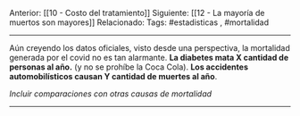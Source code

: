 Anterior: [[10 - Costo del tratamiento]]
Siguiente: [[12 - La mayoría de muertos son mayores]]
Relacionado:
Tags: #estadisticas , #mortalidad

--------------------------------------------------------------

Aún creyendo los datos oficiales, visto desde una perspectiva, la mortalidad generada por el covid no es tan alarmante. **La diabetes mata X cantidad de personas al año.** (y no se prohíbe la Coca Cola). **Los accidentes automobilísticos causan Y cantidad de muertes al año**. 

*Incluir comparaciones con otras causas de mortalidad*

----------------------------------------------------------------------

